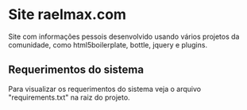 # Site raelmax.com #

Site com informações pessois desenvolvido usando vários projetos da comunidade,
como html5boilerplate, bottle, jquery e plugins.
 
## Requerimentos do sistema ##
Para visualizar os requerimentos do sistema veja o arquivo "requirements.txt" na raiz do projeto.
